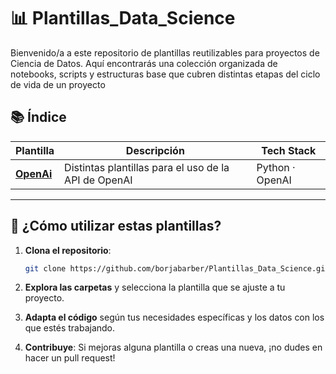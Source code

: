 #  📊 Plantillas_Data_Science 
Bienvenido/a a este repositorio de plantillas reutilizables para proyectos de Ciencia de Datos. Aquí encontrarás una colección organizada de notebooks, scripts y estructuras base que cubren distintas etapas del ciclo de vida de un proyecto


## 📚 Índice 

| Plantilla                         | Descripción                                                                                   | Tech Stack               |
|----------------------------------|-----------------------------------------------------------------------------------------------|--------------------------|
| [**OpenAi**](https://github.com/borjabarber/Plantillas_Data_Science/tree/main/openai) | Distintas plantillas para el uso de la API de OpenAI                              | Python · OpenAI |

---




## 🚀 ¿Cómo utilizar estas plantillas?

1. **Clona el repositorio**:

   ```bash
   git clone https://github.com/borjabarber/Plantillas_Data_Science.git
   ```

2. **Explora las carpetas** y selecciona la plantilla que se ajuste a tu proyecto.

3. **Adapta el código** según tus necesidades específicas y los datos con los que estés trabajando.

4. **Contribuye**: Si mejoras alguna plantilla o creas una nueva, ¡no dudes en hacer un pull request!
